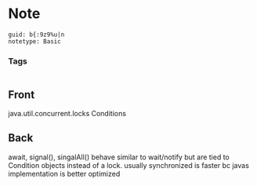 # Note
```
guid: b{:9z9%u|n
notetype: Basic
```

### Tags
```
```

## Front
java.util.concurrent.locks Conditions

## Back
await, signal(), singalAll()
behave similar to wait/notify
but are tied to Condition objects instead of a lock.
usually synchronized is faster bc javas implementation is better optimized
